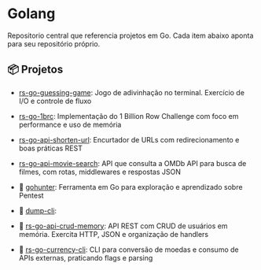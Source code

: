 # Golang

Repositorio central que referencia projetos em Go. Cada item abaixo aponta para seu repositório próprio.

## 📦 Projetos

- [rs-go-guessing-game](https://github.com/aantonioprado/rs-go-guessing-game): Jogo de adivinhação no terminal. Exercício de I/O e controle de fluxo

- [rs-go-1brc](https://github.com/aantonioprado/rs-go-1brc): Implementação do 1 Billion Row Challenge com foco em performance e uso de memória

- [rs-go-api-shorten-url](https://github.com/aantonioprado/rs-go-api-shorten-url): Encurtador de URLs com redirecionamento e boas práticas REST

- [rs-go-api-movie-search](https://github.com/aantonioprado/rs-go-api-movie-search): API que consulta a OMDb API para busca de filmes, com rotas, middlewares e respostas JSON

- 🚧 [gohunter](https://github.com/aantonioprado/gohunter): Ferramenta em Go para exploração e aprendizado sobre Pentest

- 🚧 [dump-cli](https://github.com/aantonioprado/dump-cli): 

- 🚧 [rs-go-api-crud-memory](https://github.com/aantonioprado/rs-go-api-crud-memory): API REST com CRUD de usuários em memória. Exercita HTTP, JSON e organização de handlers

- 🚧 [rs-go-currency-cli](https://github.com/aantonioprado/rs-go-currency-cli): CLI para conversão de moedas e consumo de APIs externas, praticando flags e parsing
